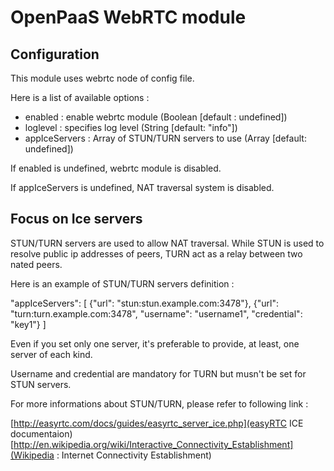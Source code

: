 OpenPaaS WebRTC module
======================

Configuration
-------------

This module uses webrtc node of config file.

Here is a list of available options :

 * enabled : enable webrtc module (Boolean [default : undefined])
 * loglevel : specifies log level (String [default: "info"])
 * appIceServers : Array of STUN/TURN servers to use (Array [default: undefined])

If enabled is undefined, webrtc module is disabled.

If appIceServers is undefined, NAT traversal system is disabled.

Focus on Ice servers
--------------------

STUN/TURN servers are used to allow NAT traversal.
While STUN is used to resolve public ip addresses of peers, TURN act as a relay between two nated peers.

Here is an example of STUN/TURN servers definition :

  "appIceServers": [
          {"url": "stun:stun.example.com:3478"},
          {"url": "turn:turn.example.com:3478",
           "username": "username1",
           "credential": "key1"}
  ]

Even if you set only one server, it's preferable to provide, at least, one server of each kind.

Username and credential are mandatory for TURN but musn't be set for STUN servers.

For more informations about STUN/TURN, please refer to following link :

[http://easyrtc.com/docs/guides/easyrtc_server_ice.php](easyRTC ICE documentaion)
[http://en.wikipedia.org/wiki/Interactive_Connectivity_Establishment](Wikipedia : Internet Connectivity Establishment)
